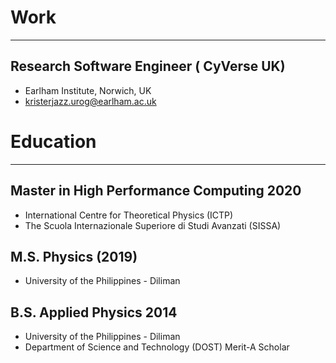 # Work
---


## Research Software Engineer ( CyVerse UK)
- Earlham Institute, Norwich, UK
- kristerjazz.urog@earlham.ac.uk


# Education
---

## Master in High Performance Computing 2020

- International Centre for Theoretical Physics (ICTP)
- The Scuola Internazionale Superiore di Studi Avanzati (SISSA)

## M.S. Physics (2019)
- University of the Philippines - Diliman

## B.S. Applied Physics 2014
- University of the Philippines - Diliman
- Department of Science and Technology (DOST) Merit-A Scholar
